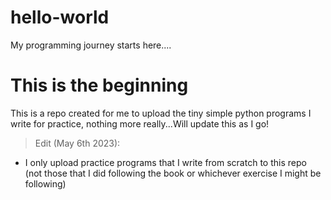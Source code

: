 # hello-world
My programming journey starts here....

# **This is the beginning**
This is a repo created for me to upload the tiny simple python programs I write for practice, nothing more really...Will update this as I go!
> Edit (May 6th 2023):
- I only upload practice programs that I write from scratch to this repo (not those that I did following the book or whichever exercise I might be following)
